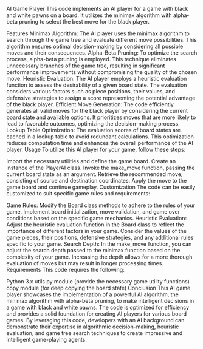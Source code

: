 AI Game Player
This code implements an AI player for a game with black and white pawns on a board. It utilizes the minimax algorithm with alpha-beta pruning to select the best move for the black player.

Features
Minimax Algorithm: The AI player uses the minimax algorithm to search through the game tree and evaluate different move possibilities. This algorithm ensures optimal decision-making by considering all possible moves and their consequences.
Alpha-Beta Pruning: To optimize the search process, alpha-beta pruning is employed. This technique eliminates unnecessary branches of the game tree, resulting in significant performance improvements without compromising the quality of the chosen move.
Heuristic Evaluation: The AI player employs a heuristic evaluation function to assess the desirability of a given board state. The evaluation considers various factors such as piece positions, their values, and defensive strategies to assign a score representing the potential advantage of the black player.
Efficient Move Generation: The code efficiently generates all valid moves for the black player by considering the current board state and available options. It prioritizes moves that are more likely to lead to favorable outcomes, optimizing the decision-making process.
Lookup Table Optimization: The evaluation scores of board states are cached in a lookup table to avoid redundant calculations. This optimization reduces computation time and enhances the overall performance of the AI player.
Usage
To utilize this AI player for your game, follow these steps:

Import the necessary utilities and define the game board.
Create an instance of the PlayerAI class.
Invoke the make_move function, passing the current board state as an argument.
Retrieve the recommended move, consisting of source and destination coordinates.
Apply the move to the game board and continue gameplay.
Customization
The code can be easily customized to suit specific game rules and requirements:

Game Rules: Modify the Board class methods to adhere to the rules of your game. Implement board initialization, move validation, and game over conditions based on the specific game mechanics.
Heuristic Evaluation: Adjust the heuristic evaluation function in the Board class to reflect the importance of different factors in your game. Consider the values of the game pieces, their positions, defensive strategies, and any additional rules specific to your game.
Search Depth: In the make_move function, you can adjust the search depth passed to the minimax function based on the complexity of your game. Increasing the depth allows for a more thorough evaluation of moves but may result in longer processing times.
Requirements
This code requires the following:

Python 3.x
utils.py module (provide the necessary game utility functions)
copy module (for deep copying the board state)
Conclusion
This AI game player showcases the implementation of a powerful AI algorithm, the minimax algorithm with alpha-beta pruning, to make intelligent decisions in a game with black and white pawns. The code is optimized for efficiency and provides a solid foundation for creating AI players for various board games. By leveraging this code, developers with an AI background can demonstrate their expertise in algorithmic decision-making, heuristic evaluation, and game tree search techniques to create impressive and intelligent game-playing agents.
